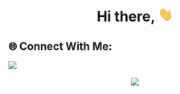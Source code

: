 <!-- Waving hand animation -->
<h1 align="center">
  Hi there, <img src="https://raw.githubusercontent.com/ABSphreak/ABSphreak/master/gifs/Hi.gif" width="30px">
</h1>

## 🌐 Connect With Me:
<p align="start">
  <a href="https://tejas-portfolio-xhjh.vercel.app/"><img src="https://img.shields.io/badge/My_Portfolio-%230077B5.svg?style=for-the-badge&logo=google-chrome&logoColor=white"></a>

</p>






<p align="center">
  <img src="https://github-readme-stats.vercel.app/api/top-langs/?username=Tejas24003&theme=tokyonight&hide_border=true&layout=compact" height="180px"/>
</p>
